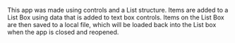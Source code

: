 This app was made using controls and a List structure. Items are added to a List Box using data that is added to text box controls. 
Items on the List Box are then saved to a local file, which will be loaded back into the List box when the app is closed and reopened.
